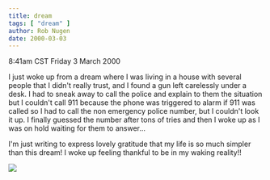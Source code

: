 ```yaml
---
title: dream
tags: [ "dream" ]
author: Rob Nugen
date: 2000-03-03
---
```


<title></title>
<p class=date>8:41am CST Friday 3 March 2000</p>

<div class="dream">
I just woke up from a dream where I was living in a house with
several people that I didn't really trust, and I found a gun left
carelessly under a desk.  I had to sneak away to call the police and
explain to them the situation but I couldn't call 911 because the
phone was triggered to alarm if 911 was called so I had to call the
non emergency police number, but I couldn't look it up.  I finally
guessed the number after tons of tries and then I woke up as I was on
hold waiting for them to answer...
</div>

I'm just writing to express lovely gratitude that my life is so
much simpler than this dream!  I woke up feeling thankful to be in my
waking reality!!

<p><img src='/images/rob/wL-ROB.gif'>

